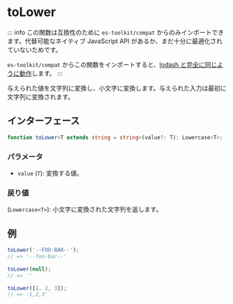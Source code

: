 # toLower

::: info
この関数は互換性のために `es-toolkit/compat` からのみインポートできます。代替可能なネイティブ JavaScript API があるか、まだ十分に最適化されていないためです。

`es-toolkit/compat` からこの関数をインポートすると、[lodash と完全に同じように動作](../../../compatibility.md)します。
:::

与えられた値を文字列に変換し、小文字に変換します。与えられた入力は最初に文字列に変換されます。

## インターフェース

```typescript
function toLower<T extends string = string>(value?: T): Lowercase<T>;
```

### パラメータ

- `value` (`T`): 変換する値。

### 戻り値

(`Lowercase<T>`): 小文字に変換された文字列を返します。

## 例

```typescript
toLower('--FOO-BAR--');
// => '--foo-bar--'

toLower(null);
// => ''

toLower([1, 2, 3]);
// => '1,2,3'
```
